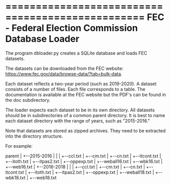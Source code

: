 =================================================
FEC - Federal Election Commission Database Loader
=================================================

The program dbloader.py creates a SQLite database and loads FEC datasets.

The datasets can be downloaded from the FEC website: https://www.fec.gov/data/browse-data/?tab=bulk-data.

Each dataset reflects a two-year period (such as 2019-2020). A dataset consists of a number of files.
Each file corresponds to a table. The documentation is available at the FEC website but the
PDF's can be found in the doc subdirectory.

The loader expects each dataset to be in its own directory. All datasets should be in subdirectories
of a common parent directory. It is best to name each dataset directory with the range of years, such
as "2015-2016."

Note that datasets are stored as zipped archives. They need to be extracted into the directory structure.

For example:

  parent
  |
  +--2015-2016
  |  |
  |  +--ccl.txt
  |  +--cm.txt
  |  +--cn.txt
  |  +--itcont.txt
  |  +--itoth.txt
  |  +--itpas2.txt
  |  +--oppexp.txt
  |  +--weball16.txt
  |  +--wbk16.txt
  |  +--web16.txt
  |
  +--2016-2018
  |  |
  |  +--ccl.txt
  |  +--cm.txt
  |  +--cn.txt
  |  +--itcont.txt
  |  +--itoth.txt
  |  +--itpas2.txt
  |  +--oppexp.txt
  |  +--weball18.txt
  |  +--wbk18.txt
  |  +--web18.txt



